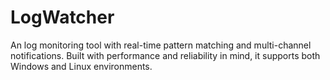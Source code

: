 # LogWatcher

An log monitoring tool with real-time pattern matching and multi-channel notifications. Built with performance and reliability in mind, it supports both Windows and Linux environments.

